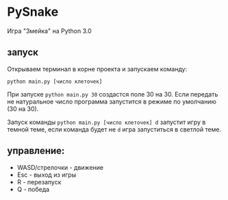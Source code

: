 # PySnake
Игра "Змейка" на Python 3.0

## запуск

Открываем терминал в корне проекта и запускаем команду:

```python main.py [число клеточек]```

При запуске ```python main.py 30``` создастся поле 30 на 30.
Если передать не натуральное число программа запустится в режиме по умолчанию (30 на 30).

Запуск команды ```python main.py [число клеточек] d``` запустит игру в темной теме, если команда будет не ```d``` игра запуститься в светлой теме.

## управление:

* WASD/стрелочки - движение
* Esc - выход из игры
* R - перезапуск
* Q - победа
